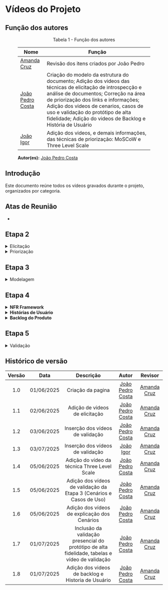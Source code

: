 # Vídeos do Projeto

## Função dos autores
<figure markdown>
<p style="text-align: center">Tabela 1 - Função dos autores</p>

| Nome                                               | Função                                                            | 
|----------------------                              |----------------------------------------------------------------   |
|[Amanda Cruz](https://github.com/mandicrz)          | Revisão dos itens criados por João Pedro                          | 
|[João Pedro Costa](https://github.com/johnaopedro)  | Criação do modelo da estrutura do documento; Adição dos videos das técnicas de elicitação de introspecção e análise de documentos; Correção na área de priorização dos links e informações; Adição dos videos de cenarios, casos de uso e validação do protótipo de alta fidelidade; Adição do videos de Backlog e História de Usuário |
|[João Igor](https://github.com/johnaopedro)  | Adição dos videos, e demais informações, das técnicas de priorização: MoSCoW e Three Level Scale| 

**Autor(es):** [João Pedro Costa](https://github.com/johnaopedro)

<figcaption></figcaption>
</figure>

## Introdução

Este documento reúne todos os vídeos gravados durante o projeto, organizados por categoria.

## Atas de Reunião

- <!-- Adicione aqui os embeds dos vídeos de atas de reunião, se houver -->

## Etapa 2

<details markdown="1">
<summary>Elicitação</summary>

<details markdown="1">
<summary>Entrevista</summary>
</details>
<details markdown="1">
<summary>Análise de Documentação</summary>

### Explicação sobre a análise de documentação

Abaixo está o vídeo explicativo sobre a análise de documentação e os requisitos obtidos, conforme realizado pelo grupo.

#### Vídeo: Explicação da análise de documentação

<figure markdown>
<iframe width="560" height="315" src="https://www.youtube.com/embed/RPNQ1v3XVAM?si=5ZOZIeOC_XRSglVg" frameborder="0" allowfullscreen></iframe>
<figcaption>Autor(es): 
    <a href="https://github.com/johnaopedro" target="_blank">João Pedro Costa</a></figcaption>
</figure>

### Validação da análise de documentação
Uma entrevista presencial com um usuário foi realizada para fins de validação. As informações sobre a entrevista são apresentadas por meio das tabelas abaixo.

<figure markdown>
<p style="text-align: center">Tabela 4:</p>

| Campo   | Informação                                               |
| :-----: | :------------------------------------------------------: |
| Local   | [UnB - FCTE](https://maps.app.goo.gl/f8bxb23JLZJpw7REA)  |
| Data    | 05/06/2025                                               |
| Horário | 09:20                                                    |
| Duração | Cerca de 15 minutos                                      |
| [Ryan Salles](https://github.com/RA-Salles)  | Secretário/Desenvolvedor |

**Autor(es):** [João Pedro Costa](https://github.com/johnaopedro)

<figcaption></figcaption>
</figure>

<figure markdown>
<p style="text-align: center">Tabela 5:</p>

| Nome                                         | Função                   |
| :------------------------------------------: | :----------------------: |
| Lucas                                        | Usuário/ Project Owner   |
| [João Pedro](https://github.com/johnaopedro) | Entrevistador            |
| [Ryan Salles](https://github.com/RA-Salles)  | Secretário/Desenvolvedor |
| [Ryan Salles](https://github.com/RA-Salles)  | Secretário/Desenvolvedor |

**Autor(es):** [João Pedro Costa](https://github.com/johnaopedro)

<figcaption></figcaption>
</figure>

Abaixo está o vídeo de validação da análise de documentação com o usuário, onde são discutidos os resultados e insights obtidos durante o processo.

#### Vídeo: Validação da análise de documentação

<figure markdown>
<iframe width="560" height="315" src="https://www.youtube.com/embed/A5TdV51y-e4?si=nz5P5w3P8e7Ws9-g" frameborder="0" allowfullscreen></iframe>
<figcaption>Autor(es): 
    <a href="https://github.com/johnaopedro" target="_blank">João Pedro Costa</a></figcaption>
</figure>
</details>

<details markdown="1">
<summary>Introspecção</summary>

### Explicação sobre a introspecção

Abaixo está o vídeo explicativo sobre a introspecção e os requisitos obtidos, que foi realizada no Microsoft Teams.

#### Video x: Explicação da introspecção

<figure markdown>
<iframe width="560" height="315" src="https://www.youtube.com/embed/wHObTZEY-_U?si=iRPZL2cwhnsewNyE" frameborder="0" allowfullscreen></iframe>
<figcaption>Autor(es): 
    <a href="https://github.com/johnaopedro" target="_blank">João Pedro Costa</a></figcaption>
</figure>

### Validação da introspecção
Uma entrevista presencial com um usuário foi realizada para fins de validação. As informações sobre a entrevista são apresentadas por meio da Tabela 6 e 7. 

<figure markdown>
<p style="text-align: center">Tabela 6:</p>

| Campo   | Informação                                               |
| :-----: | :------------------------------------------------------: |
| Local   | [UnB - FCTE](https://maps.app.goo.gl/f8bxb23JLZJpw7REA)  |
| Data    | 05/06/2025                                               |
| Horário | 09:20                                                    |
| Duração | Cerca de 15 minutos                                      |

**Autor(es):** [João Pedro Costa](https://github.com/johnaopedro)

<figcaption></figcaption>
</figure>

<figure markdown>
<p style="text-align: center">Tabela 7:</p>

| Nome                                         | Função                   |
| :------------------------------------------: | :----------------------: |
| Lucas                                        | Usuário/ Project Owner   |
| [João Pedro](https://github.com/johnaopedro) | Entrevistador            |
| [Ryan Salles](https://github.com/RA-Salles)  | Secretário/Desenvolvedor |

**Autor(es):** [João Pedro Costa](https://github.com/johnaopedro)

<figcaption></figcaption>
</figure>

Abaixo está o vídeo de validação da introspecção com o usuário, onde são discutidos os resultados e insights obtidos durante a introspecção.

#### Video x: Validação da introspecção

<figure markdown>
<iframe width="560" height="315" src="https://www.youtube.com/embed/MilbSATgUrU?si=7MT7yWhMW_BiFMZq" frameborder="0" allowfullscreen></iframe>
<figcaption>Autor(es): 
    <a href="https://github.com/johnaopedro" target="_blank">João Pedro Costa</a></figcaption>
</figure>
</details>

<details markdown="1">
<summary>Questionário</summary>
</details>

</details>

<details markdown="1">
<summary>Priorização</summary>

<details markdown="1">
<summary>100 Dólares</summary>

<!-- Adicione aqui o embed do vídeo da técnica 100 Dólares, se houver -->

<figcaption>Vídeo explicativo sobre a priorização utilizando a técnica dos 100 Dólares.</figcaption>
</details>

<details markdown="1">
<summary>MoSCoW</summary>

### Explicação sobre o MoSCoW

Nesta técnica o usuário do aplicativo prioriza os requisitos elicitados anteriormente em 4 tipos: Must(precisa ser implementado), Should(é importante ser implementado), Could(poderia ser implementado) e Won't(não será implementado).

### Validação do MoSCoW

Esta técnica foi executada presencialmente na UnB, com a equipe de desenvolvimento e um usuário do aplicativo. As informações sobre a entrevista são apresentadas por meio da Tabela 12 e 13.

<figure markdown>
<p style="text-align: center">Tabela 12:</p>

| Campo   | Informação                                               |
| :-----: | :------------------------------------------------------: |
| Local   | [UnB - FCTE](https://maps.app.goo.gl/f8bxb23JLZJpw7REA)  |
| Data    | 05/06/2025                                               |
| Horário | 09:20                                                    |
| Duração | Cerca de 15 minutos                                      |

**Autor(es):** [João Igor](https://github.com/JoaoPC10)

<figcaption></figcaption>
</figure>

<figure markdown>
<p style="text-align: center">Tabela 13:</p>

| Nome                                         | Função                   |
| :------------------------------------------: | :----------------------: |
| Artur                                        | Usuário/ Project Owner   |
| [Ryan Salles](https://github.com/RA-Salles)  | Entrevistador            |
| [João Igor](https://github.com/JoaoPC10)     | Observador               |
| [Gabriel Flores](https://github.com/Gabrielfcoelho) | Secretário        |

**Autor(es):** [João Igor](https://github.com/JoaoPC10)

<figcaption></figcaption>
</figure>

#### Video 13: Priorização dos requisitos através do MoSCoW

<iframe width="560" height="315" src="https://www.youtube.com/embed/1K4FEeSuBGc?si=97xbGpE2TW24kuwV" title="YouTube video player" frameborder="0" allow="accelerometer; autoplay; clipboard-write; encrypted-media; gyroscope; picture-in-picture; web-share" referrerpolicy="strict-origin-when-cross-origin" allowfullscreen></iframe>

<figcaption>Vídeo sobre a priorização utilizando a técnica MoSCoW.</figcaption>
</details>

<details markdown="1">
<summary>First Things First</summary>

<!-- Adicione aqui o embed do vídeo da técnica First Things First, se houver -->

<figcaption>Vídeo explicativo sobre a priorização utilizando a técnica First Things First.</figcaption>
</details>

<details markdown="1">
<summary>Three Level Scale</summary>

### Explicação sobre a Three Level Scale

Nesta técnica o usuário do aplicativo prioriza os requisitos elicitados anteriormente, classificando-os em três categorias: alta prioridade, prioridade média e baixa prioridade.

### Validação da técnica Three Level Scale

Esta técnica foi executada presencialmente na UnB, com a equipe de desenvolvimento e um usuário do aplicativo. As informações sobre a entrevista são apresentadas por meio da Tabela 16 e 17.

<figure markdown>
<p style="text-align: center">Tabela 16:</p>

| Campo   | Informação                                               |
| :-----: | :------------------------------------------------------: |
| Local   | [UnB - FCTE](https://maps.app.goo.gl/f8bxb23JLZJpw7REA)  |
| Data    | 05/06/2025                                               |
| Horário | 09:00                                                    |
| Duração | Cerca de 15 minutos                                      |

**Autor(es):** [João Igor](https://github.com/JoaoPC10)

<figcaption></figcaption>
</figure>

<figure markdown>
<p style="text-align: center">Tabela 17:</p>

| Nome                                         | Função                   |
| :------------------------------------------: | :----------------------: |
| Artur                                        | Usuário/ Project Owner   |
| [João Pedro](https://github.com/johnaopedro) | Entrevistador            |
| [Ryan Salles](https://github.com/RA-Salles)  | Secretário/Desenvolvedor |
| [João Igor](https://github.com/JoaoPC10)     | Observador               |
| [Gabriel Flores](https://github.com/Gabrielfcoelho) | Secretário        |

**Autor(es):** [João Pedro Costa](https://github.com/johnaopedro) e [João Igor](https://github.com/JoaoPC10)

<figcaption></figcaption>
</figure>

#### Video 17: Priorização dos requisitos através do Three Level Scale

<iframe width="560" height="315" src="https://www.youtube.com/embed/HV6II_-XTVc?si=EM-kqJggTzlJKyXO" title="YouTube video player" frameborder="0" allow="accelerometer; autoplay; clipboard-write; encrypted-media; gyroscope; picture-in-picture; web-share" referrerpolicy="strict-origin-when-cross-origin" allowfullscreen></iframe>

<figcaption>Autor(es): 
    <a href="https://github.com/johnaopedro" target="_blank">João Pedro Costa</a></figcaption>
</figure>
</details>

</details>

## Etapa 3

<details markdown="1">
<summary>Modelagem</summary>

<details markdown="1">
<summary>Cenários</summary>

### Explicação sobre os Cenários

Abaixo estão os vídeos explicativos sobre os cenários elaborados, conforme realizado pelo grupo.

#### Vídeo: Explicação dos Cenários - Parte 1

<figure markdown>
<iframe width="560" height="315" src="https://www.youtube.com/embed/DohE9Bf-ppg?si=w5koy8vx1bkrT6M8" frameborder="0" allowfullscreen></iframe>
<figcaption>Autor(es): 
    <a href="https://github.com/JuliaGabP" target="_blank">Julia Gabriela</a></figcaption>
</figure>

#### Vídeo: Explicação dos Cenários - Parte 2

<figure markdown>
<iframe width="560" height="315" src="https://www.youtube.com/embed/2XD85MKcj9k?si=P60ufthC229R1Yfn" frameborder="0" allowfullscreen></iframe>
<figcaption>Autor(es): 
    <a href="https://github.com/johnaopedro" target="_blank">João Pedro Costa</a></figcaption>
</figure>

### Validação dos Cenários
Uma reunião presencial foi realizada para fins de validação dos cenários elaborados. As informações sobre a reunião são apresentadas por meio das tabelas abaixo.

<figure markdown>
<p style="text-align: center">Tabela 8:</p>

| Campo   | Informação                                               |
| :-----: | :------------------------------------------------------: |
| Local   | [UnB - FCTE](https://maps.app.goo.gl/f8bxb23JLZJpw7REA)  |
| Data    | 05/06/2025                                               |
| Horário | 10:00                                                    |
| Duração | Cerca de 5 minutos                                      |

**Autor(es):** [João Pedro Costa](https://github.com/johnaopedro)

<figcaption></figcaption>
</figure>

<figure markdown>
<p style="text-align: center">Tabela 9:</p>

| Nome                                         | Função                   |
| :------------------------------------------: | :----------------------: |
| José                                         | Usuário/ Project Owner   |
| [João Pedro](https://github.com/johnaopedro) | Entrevistador            |
| [Julia Gabriela](https://github.com/JuliaGabP) | Secretário/Desenvolvedor |

**Autor(es):** [João Pedro Costa](https://github.com/johnaopedro)

<figcaption></figcaption>
</figure>

Abaixo está o vídeo de validação dos cenários, onde são discutidos os resultados e insights obtidos durante a elaboração dos cenários.

#### Vídeo: Validação dos Cenários

<figure markdown>
<iframe width="560" height="315" src="https://www.youtube.com/embed/EBRgtd6eBUI?si=3pNWvTr7oMM7kGfA" frameborder="0" allowfullscreen></iframe>
<figcaption>Autor(es): 
    <a href="https://github.com/johnaopedro" target="_blank">João Pedro Costa</a></figcaption>
</figure>

> **Observação:** O vídeo de validação considerado para os cenários é apenas o do João Pedro Costa.

</details>

<details markdown="1">
<summary>Casos de Uso</summary>

### Validação dos Casos de Uso
Uma reunião presencial foi realizada para fins de validação dos casos de uso elaborados. As informações sobre a reunião são apresentadas por meio das tabelas abaixo.

<figure markdown>
<p style="text-align: center">Tabela 10:</p>

| Campo   | Informação                                               |
| :-----: | :------------------------------------------------------: |
| Local   | [UnB - FCTE](https://maps.app.goo.gl/f8bxb23JLZJpw7REA)  |
| Data    | 05/06/2025                                               |
| Horário | 10:30                                                    |
| Duração | Cerca de 5 minutos                                      |

**Autor(es):** [João Pedro Costa](https://github.com/johnaopedro)

<figcaption></figcaption>
</figure>

<figure markdown>
<p style="text-align: center">Tabela 11:</p>

| Nome                                         | Função                   |
| :------------------------------------------: | :----------------------: |
| José                                         | Usuário/ Project Owner   |
| [João Pedro](https://github.com/johnaopedro) | Entrevistador            |
| [Julia Gabriela](https://github.com/JuliaGabP) | Secretário/Desenvolvedor |

**Autor(es):** [João Pedro Costa](https://github.com/johnaopedro)

<figcaption></figcaption>
</figure>

Abaixo está o vídeo de validação dos casos de uso, onde são discutidos os resultados e insights obtidos durante a elaboração dos casos de uso.

#### Vídeo: Validação dos Casos de Uso

<figure markdown>
<iframe width="560" height="315" src="https://www.youtube.com/embed/jW598mhkr7I?si=cKDcX22bikxkf2f4" frameborder="0" allowfullscreen></iframe>
<figcaption>Autor(es): 
    <a href="https://github.com/johnaopedro" target="_blank">João Pedro Costa</a></figcaption>
</figure>

> **Observação:** O vídeo de validação considerado para os casos de uso é apenas o do João Pedro Costa.


</details>

</details>

## Etapa 4

<details markdown="1">
<summary><strong>NFR Framework</strong></summary>

### Explicação sobre o NFR Framework
O NFR Framework (Non-Functional Requirements Framework) é um artefato utilizado para representar, analisar e decompor requisitos não funcionais do sistema, como desempenho, segurança, usabilidade e confiabilidade. Ele utiliza diagramas (SIGs) para mostrar as relações entre os requisitos e como decisões de design impactam a qualidade do sistema. No projeto, o NFR Framework foi essencial para garantir que atributos de qualidade fossem considerados desde o início do desenvolvimento.

<!-- Caso haja vídeo explicativo sobre o NFR Framework, inserir abaixo: -->
<!-- <figure markdown>
<iframe ...></iframe>
<figcaption>Vídeo explicativo sobre o NFR Framework.</figcaption>
</figure> --> /*ACHO Q N VAI TER '-'*/

Para mais detalhes, acesse o documento completo: [NFR Framework](../modelagem/agil/NFR.md)

</details>

<details markdown="1">
<summary><strong>Histórias de Usuário</strong></summary>

### Explicação sobre as Histórias de Usuário
As Histórias de Usuário descrevem funcionalidades do ponto de vista do usuário, utilizando uma linguagem simples e centrada nas necessidades reais. Elas servem como base para validação das funcionalidades e definição dos critérios de aceite. No projeto, as histórias de usuário foram validadas em reuniões com usuários, garantindo alinhamento com as necessidades do público-alvo.

#### Validação das Histórias de Usuário
As validações foram realizadas em reuniões com usuários, conforme as tabelas abaixo:

<figure markdown>
<p style="text-align: center">Tabela 25 - Participantes da reunião de validação 1</p>

| Participante      | Função                          |
| :--------:        | :-----------------------------: |
| Davi G. A. Pierre | Usuário/ Project Owner          |
| João Pedro Costa  | Desenvolvedor/Secretário        |
| Julia Paulino     | Desenvolvedora                  |
| Ryan Salles       | Desenvolvedor/Entrevistador     |

<figcaption></figcaption>
</figure>

<figure markdown>
<p style="text-align: center">Tabela 26 - Participantes da reunião de validação 2</p>

| Participante      | Função                          |
| :--------:        | :-----------------------------: |
| Lucas M. Arruda   | Usuário/ Project Owner          |
| João Pedro Costa  | Desenvolvedora/Secretário       |
| Ryan Salles       | Desenvolvedor/Entrevistador     |

<figcaption></figcaption>
</figure>

Os vídeos das reuniões de validação estão disponíveis abaixo:

<figure markdown>
<iframe width="560" height="315" src="https://www.youtube.com/embed/mSUJdqnPAb4?si=2k0uWOnWp9peWcgL" title="Validação 1" frameborder="0" allowfullscreen></iframe>
<figcaption>Autor(es): 
    <a href="https://github.com/johnaopedro" target="_blank">João Pedro Costa</a></figcaption>
</figure>

<figure markdown>
<iframe width="560" height="315" src="https://www.youtube.com/embed/T9YJ_fNqxn4?si=XW0fHgTrpbb4Jtso" title="Validação 2" frameborder="0" allowfullscreen></iframe>
<figcaption>Autor(es): 
    <a href="https://github.com/johnaopedro" target="_blank">João Pedro Costa</a></figcaption>
</figure>

Para mais detalhes, acesse o documento completo: [Histórias de Usuário](../modelagem/agil/historia_de_usuario.md)

</details>

<details markdown="1">
<summary><strong>Backlog do Produto</strong></summary>

### Explicação sobre o Backlog do Produto
O Backlog do Produto é uma lista priorizada de funcionalidades, épicos e estórias que orientam o desenvolvimento incremental do sistema. Ele é organizado por temas, épicos, features e estórias, facilitando a gestão e a entrega contínua de valor. No projeto, o backlog foi validado em reunião com o Product Owner, garantindo que as prioridades estivessem alinhadas com as expectativas do cliente.

#### Validação do Backlog
A validação do backlog foi realizada em reunião com o Product Owner, conforme a tabela abaixo:

<figure markdown>
<p style="text-align: center">Tabela 27 - Participantes da Reunião com o PO</p>

| Nome            | Função                     |
| :-------------: | :------------------------: |
| Lucas M. Arruda | Project Owner/Usuário      |
| João Pedro      | Desenvolvedor/Secretário   |
| Ryan Salles     | Entrevistador/Desenvolvedor|

<figcaption></figcaption>
</figure>

O vídeo da reunião de validação está disponível abaixo:

<figure markdown>
<iframe width="560" height="315" src="https://www.youtube.com/embed/T9YJ_fNqxn4?si=XW0fHgTrpbb4Jtso" title="Validação Backlog" frameborder="0" allowfullscreen></iframe>
<figcaption>Autor(es): 
    <a href="https://github.com/johnaopedro" target="_blank">João Pedro Costa</a></figcaption>
</figure>

Para mais detalhes, acesse o documento completo: [Backlog do Produto](../modelagem/agil/backlog.md)

</details>

## Etapa 5

<details markdown="1">
<summary>Validação</summary>

  <details markdown="1">
  <summary>Protótipo</summary>

### Validação do Protótipo - [João Pedro Costa](https://github.com/johnaopedro)

A validação do protótipo de alta fidelidade do João Pedro Costa foi realizada presencialmente. Os prototipos validados foram os de agendar atendimento e o chat de atendimento. As informações da reunião presencial são apresentadas nos blocos a seguir.

<figure markdown>
<p style="text-align: center">Tabela 18 - Informações da Reunião</p>

| Campo   | Informação                                               |
| :-----: | :------------------------------------------------------: |
| Local   | [UnB - FCTE](https://maps.app.goo.gl/f8bxb23JLZJpw7REA)  |
| Data    | 05/06/2025                                               |
| Horário | 12:00                                                    |
| Duração | Cerca de 5 minutos                                       |

**Autor(es):** [João Pedro Costa](https://github.com/johnaopedro)

<figcaption></figcaption>
</figure>

<figure markdown>
<p style="text-align: center">Tabela 19 - Participantes da Reunião</p>

| Nome                                         | Função                 |
| :------------------------------------------- | :--------------------- |
| Artur                                        | Usuário/Project Owner  |
| [João Pedro](https://github.com/johnaopedro) | Entrevistador          |

**Autor(es):** [João Pedro Costa](https://github.com/johnaopedro)

<figcaption></figcaption>
</figure>

Abaixo está o video de validação do protótipo:

<figure markdown>
<p style="text-align: center">Protótipo Validado</p>

<iframe width="560" height="315" src="https://www.youtube.com/embed/Kj2utjtO5CY?si=zAVC70wgnUurgMrt" frameborder="0" allowfullscreen></iframe>
<figcaption>Autor(es): 
    <a href="https://github.com/johnaopedro" target="_blank">João Pedro Costa</a></figcaption>
</figure>

<figcaption></figcaption>
</figure>

  </details>

</details>

## Histórico de versão
| Versão |    Data    |    Descrição     |         Autor         |       Revisor      |
| :----: | :--------: | :--------------: | :-------------------: | :----------------: |
|  1.0   | 01/06/2025 | Criação da pagina | [João Pedro Costa](https://github.com/johnaopedro)     | [Amanda Cruz](https://github.com/mandicrz) |
|  1.1   | 02/06/2025 | Adição de videos de elicitação| [João Pedro Costa](https://github.com/johnaopedro)     | [Amanda Cruz](https://github.com/mandicrz) |
|  1.2   | 03/06/2025 | Inserção dos vídeos de validação | [João Pedro Costa](https://github.com/johnaopedro)     | [Amanda Cruz](https://github.com/mandicrz) |
|  1.3   | 03/07/2025 | Inserção dos vídeos de validação | [João Igor](https://github.com/JoaoPC10)     | [Amanda Cruz](https://github.com/mandicrz) |
|  1.4   | 05/06/2025 | Adição do vídeo da técnica Three Level Scale | [João Pedro Costa](https://github.com/johnaopedro)     | [Amanda Cruz](https://github.com/mandicrz) |
|  1.5   | 05/06/2025 | Adição dos vídeos de validação da Etapa 3 (Cenários e Casos de Uso) | [João Pedro Costa](https://github.com/johnaopedro)     | [Amanda Cruz](https://github.com/mandicrz) |
|  1.6   | 05/06/2025 | Adição dos vídeos de explicação dos Cenários | [João Pedro Costa](https://github.com/johnaopedro)     | [Amanda Cruz](https://github.com/mandicrz) |
|  1.7   | 01/07/2025 | Inclusão da validação presencial do protótipo de alta fidelidade, tabelas e vídeo de validação | [João Pedro Costa](https://github.com/johnaopedro)     | [Amanda Cruz](https://github.com/mandicrz) |
|  1.8   | 01/07/2025 | Adição dos videos de backlog e Historia de Usuário | [João Pedro Costa](https://github.com/johnaopedro)     | [Amanda Cruz](https://github.com/mandicrz) |